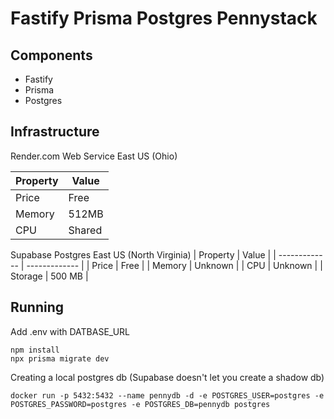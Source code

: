 # Fastify Prisma Postgres Pennystack

## Components
- Fastify
- Prisma
- Postgres

## Infrastructure
Render.com Web Service East US (Ohio)
  
| Property  | Value |
| ------------- | ------------- |
| Price  | Free  |
| Memory  | 512MB  |
| CPU | Shared |

Supabase Postgres East US (North Virginia)
| Property  | Value |
| ------------- | ------------- |
| Price  | Free  |
| Memory  | Unknown  |
| CPU | Unknown |
| Storage | 500 MB |

## Running
Add .env with DATBASE_URL

```shell
npm install
npx prisma migrate dev
```

Creating a local postgres db (Supabase doesn't let you create a shadow db)

```shell
docker run -p 5432:5432 --name pennydb -d -e POSTGRES_USER=postgres -e POSTGRES_PASSWORD=postgres -e POSTGRES_DB=pennydb postgres
```